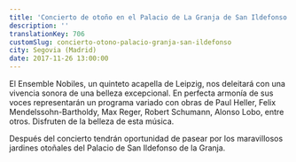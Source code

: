 ```yaml
---
title: 'Concierto de otoño en el Palacio de La Granja de San Ildefonso'
description: ''
translationKey: 706
customSlug: concierto-otono-palacio-granja-san-ildefonso
city: Segovia (Madrid)
date: 2017-11-26 13:00:00
---
```


El Ensemble Nobiles, un quinteto acapella de Leipzig, nos deleitará con una vivencia sonora de una belleza excepcional. En perfecta armonía de sus voces representarán un programa variado con obras de Paul Heller, Felix Mendelssohn-Bartholdy, Max Reger, Robert Schumann, Alonso Lobo, entre otros. Disfruten de la belleza de esta música.

Después del concierto tendrán oportunidad de pasear por los maravillosos jardines otoñales del Palacio de San Ildefonso de la Granja.
